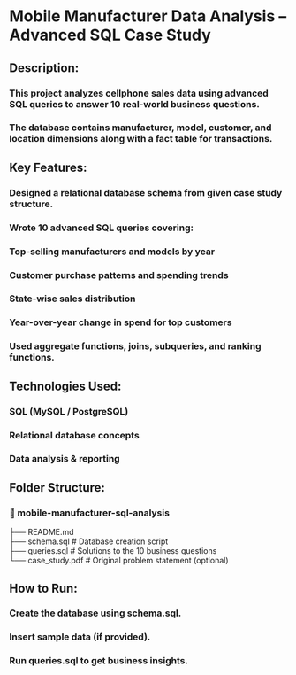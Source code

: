 # Mobile Manufacturer Data Analysis – Advanced SQL Case Study

## Description:
### This project analyzes cellphone sales data using advanced SQL queries to answer 10 real-world business questions.
### The database contains manufacturer, model, customer, and location dimensions along with a fact table for transactions.

## Key Features:

### Designed a relational database schema from given case study structure.

### Wrote 10 advanced SQL queries covering:

### Top-selling manufacturers and models by year

### Customer purchase patterns and spending trends

### State-wise sales distribution

### Year-over-year change in spend for top customers

### Used aggregate functions, joins, subqueries, and ranking functions.

## Technologies Used:

### SQL (MySQL / PostgreSQL)

### Relational database concepts

### Data analysis & reporting

## Folder Structure:

### 📂 mobile-manufacturer-sql-analysis  
 ├── README.md  
 ├── schema.sql          # Database creation script  
 ├── queries.sql         # Solutions to the 10 business questions  
 └── case_study.pdf      # Original problem statement (optional)  
 
## How to Run:

### Create the database using schema.sql.

### Insert sample data (if provided).

### Run queries.sql to get business insights.
